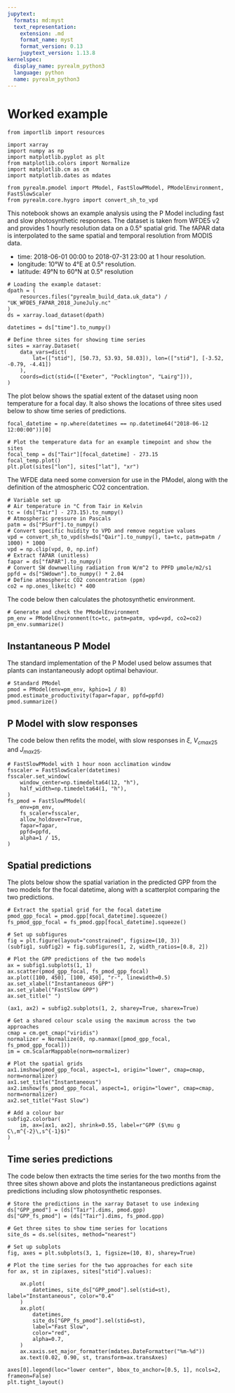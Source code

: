 ```yaml
---
jupytext:
  formats: md:myst
  text_representation:
    extension: .md
    format_name: myst
    format_version: 0.13
    jupytext_version: 1.13.8
kernelspec:
  display_name: pyrealm_python3
  language: python
  name: pyrealm_python3
---
```


# Worked example

```{code-cell}
from importlib import resources

import xarray
import numpy as np
import matplotlib.pyplot as plt
from matplotlib.colors import Normalize
import matplotlib.cm as cm
import matplotlib.dates as mdates

from pyrealm.pmodel import PModel, FastSlowPModel, PModelEnvironment, FastSlowScaler
from pyrealm.core.hygro import convert_sh_to_vpd
```

This notebook shows an example analysis using the P Model including fast and slow
photosynthetic responses. The dataset is taken from WFDE5 v2 and provides 1 hourly
resolution data on a 0.5° spatial grid. The fAPAR data is interpolated to the same
spatial and temporal resolution from MODIS data.

* time: 2018-06-01 00:00 to 2018-07-31 23:00 at 1 hour resolution.
* longitude: 10°W to 4°E at 0.5° resolution.
* latitude: 49°N to 60°N at 0.5° resolution

```{code-cell}
# Loading the example dataset:
dpath = (
    resources.files("pyrealm_build_data.uk_data") / "UK_WFDE5_FAPAR_2018_JuneJuly.nc"
)
ds = xarray.load_dataset(dpath)

datetimes = ds["time"].to_numpy()

# Define three sites for showing time series
sites = xarray.Dataset(
    data_vars=dict(
        lat=(["stid"], [50.73, 53.93, 58.03]), lon=(["stid"], [-3.52, -0.79, -4.41])
    ),
    coords=dict(stid=(["Exeter", "Pocklington", "Lairg"])),
)
```

The plot below shows the spatial extent of the dataset using noon temperature for a
focal day. It also shows the locations of three sites used below to show time series of
predictions.

```{code-cell}
focal_datetime = np.where(datetimes == np.datetime64("2018-06-12 12:00:00"))[0]

# Plot the temperature data for an example timepoint and show the sites
focal_temp = ds["Tair"][focal_datetime] - 273.15
focal_temp.plot()
plt.plot(sites["lon"], sites["lat"], "xr")
```

The WFDE data need some conversion for use in the PModel, along with the definition of
the atmospheric CO2 concentration.

```{code-cell}
# Variable set up
# Air temperature in °C from Tair in Kelvin
tc = (ds["Tair"] - 273.15).to_numpy()
# Atmospheric pressure in Pascals
patm = ds["PSurf"].to_numpy()
# Convert specific huidity to VPD and remove negative values
vpd = convert_sh_to_vpd(sh=ds["Qair"].to_numpy(), ta=tc, patm=patm / 1000) * 1000
vpd = np.clip(vpd, 0, np.inf)
# Extract fAPAR (unitless)
fapar = ds["fAPAR"].to_numpy()
# Convert SW downwelling radiation from W/m^2 to PPFD µmole/m2/s1
ppfd = ds["SWdown"].to_numpy() * 2.04
# Define atmospheric CO2 concentration (ppm)
co2 = np.ones_like(tc) * 400
```

The code below then calculates the photosynthetic environment.

```{code-cell}
# Generate and check the PModelEnvironment
pm_env = PModelEnvironment(tc=tc, patm=patm, vpd=vpd, co2=co2)
pm_env.summarize()
```

## Instantaneous P Model

The standard implementation of the P Model used below assumes that plants can
instantaneously adopt optimal behaviour.

```{code-cell}
# Standard PModel
pmod = PModel(env=pm_env, kphio=1 / 8)
pmod.estimate_productivity(fapar=fapar, ppfd=ppfd)
pmod.summarize()
```

## P Model with slow responses

The code below then refits the model, with slow responses in $\xi$, $V_{cmax25}$ and
$J_{max25}$.

```{code-cell}
# FastSlowPModel with 1 hour noon acclimation window
fsscaler = FastSlowScaler(datetimes)
fsscaler.set_window(
    window_center=np.timedelta64(12, "h"),
    half_width=np.timedelta64(1, "h"),
)
fs_pmod = FastSlowPModel(
    env=pm_env,
    fs_scaler=fsscaler,
    allow_holdover=True,
    fapar=fapar,
    ppfd=ppfd,
    alpha=1 / 15,
)
```

## Spatial predictions

The plots below show the spatial variation in the predicted GPP from the two models for
the focal datetime, along with a scatterplot comparing the two predictions.

```{code-cell}
# Extract the spatial grid for the focal datetime
pmod_gpp_focal = pmod.gpp[focal_datetime].squeeze()
fs_pmod_gpp_focal = fs_pmod.gpp[focal_datetime].squeeze()

# Set up subfigures
fig = plt.figure(layout="constrained", figsize=(10, 3))
(subfig1, subfig2) = fig.subfigures(1, 2, width_ratios=[0.8, 2])

# Plot the GPP predictions of the two models
ax = subfig1.subplots(1, 1)
ax.scatter(pmod_gpp_focal, fs_pmod_gpp_focal)
ax.plot([100, 450], [100, 450], "r-", linewidth=0.5)
ax.set_xlabel("Instantaneous GPP")
ax.set_ylabel("FastSlow GPP")
ax.set_title(" ")

(ax1, ax2) = subfig2.subplots(1, 2, sharey=True, sharex=True)

# Get a shared colour scale using the maximum across the two approaches
cmap = cm.get_cmap("viridis")
normalizer = Normalize(0, np.nanmax([pmod_gpp_focal, fs_pmod_gpp_focal]))
im = cm.ScalarMappable(norm=normalizer)

# Plot the spatial grids
ax1.imshow(pmod_gpp_focal, aspect=1, origin="lower", cmap=cmap, norm=normalizer)
ax1.set_title("Instantaneous")
ax2.imshow(fs_pmod_gpp_focal, aspect=1, origin="lower", cmap=cmap, norm=normalizer)
ax2.set_title("Fast Slow")

# Add a colour bar
subfig2.colorbar(
    im, ax=[ax1, ax2], shrink=0.55, label=r"GPP ($\mu g C\,m^{-2}\,s^{-1}$)"
)
```

## Time series predictions

The code below then extracts the time series for the two months from the three sites
shown above and plots the instantaneous predictions against predictions including slow
photosynthetic responses.

```{code-cell}
# Store the predictions in the xarray Dataset to use indexing
ds["GPP_pmod"] = (ds["Tair"].dims, pmod.gpp)
ds["GPP_fs_pmod"] = (ds["Tair"].dims, fs_pmod.gpp)

# Get three sites to show time series for locations
site_ds = ds.sel(sites, method="nearest")

# Set up subplots
fig, axes = plt.subplots(3, 1, figsize=(10, 8), sharey=True)

# Plot the time series for the two approaches for each site
for ax, st in zip(axes, sites["stid"].values):

    ax.plot(
        datetimes, site_ds["GPP_pmod"].sel(stid=st), label="Instantaneous", color="0.4"
    )
    ax.plot(
        datetimes,
        site_ds["GPP_fs_pmod"].sel(stid=st),
        label="Fast Slow",
        color="red",
        alpha=0.7,
    )
    ax.xaxis.set_major_formatter(mdates.DateFormatter("%m-%d"))
    ax.text(0.02, 0.90, st, transform=ax.transAxes)

axes[0].legend(loc="lower center", bbox_to_anchor=[0.5, 1], ncols=2, frameon=False)
plt.tight_layout()
```
